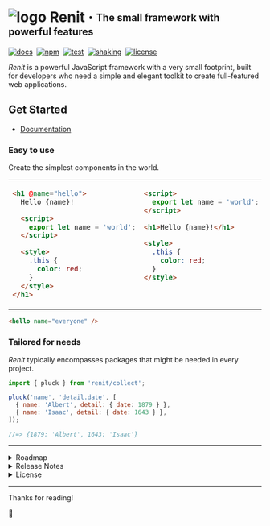 # ![logo](http://kodla.org/renit/symbol-min.svg) Renit · <sub><sup>The small framework with powerful features</sup></sub>

[![docs](https://img.shields.io/badge/docs-renit.dev-blue?logo=hackthebox&color=006DF9&logoColor=00C3FF)][RENIT]
&nbsp;[![npm](https://img.shields.io/npm/v/renit.svg)][PACKAGE]
&nbsp;[![test](https://github.com/kodla-dev/renit/actions/workflows/test.yaml/badge.svg?branch=main)][TEST]
&nbsp;[![shaking](https://img.shields.io/badge/tree%20shakeable-blue?color=gray&logo=gumtree&logoColor=72ef36)][SIZE]
&nbsp;[![license](https://img.shields.io/npm/l/renit.svg?color=008C16)][LICENSE]

_Renit_ is a powerful JavaScript framework with a very small footprint, built for developers who need a simple and elegant toolkit to create full-featured web applications.

## Get Started

- [Documentation][RENIT]

### Easy to use

Create the simplest components in the world.

<table border="0">
<tr></tr>
<tr>
<td valign="top" width="550">

```html
<h1 @name="hello">
  Hello {name}!

  <script>
    export let name = 'world';
  </script>

  <style>
    .this {
      color: red;
    }
  </style>
</h1>
```

</td>
<td valign="top" width="550">

```html
<script>
  export let name = 'world';
</script>

<h1>Hello {name}!</h1>

<style>
  .this {
    color: red;
  }
</style>
```

</td>
</tr>
</table>

```html
<hello name="everyone" />
```

### Tailored for needs

_Renit_ typically encompasses packages that might be needed in every project.

```js
import { pluck } from 'renit/collect';

pluck('name', 'detail.date', [
  { name: 'Albert', detail: { date: 1879 } },
  { name: 'Isaac', detail: { date: 1643 } },
]);

//=> {1879: 'Albert', 1643: 'Isaac'}
```

---

<details>
<summary>Roadmap</summary>

You may view our [roadmap][ROADMAP] if you'd like to see what we're currently working on.

</details>

<details>
<summary>Release Notes</summary>

All notable changes to this project will be documented in the [changelog][CHANGELOG].

</details>

<details>
<summary>License</summary>

[MIT][LICENSE]

</details>

---

Thanks for reading!

🎉

[RENIT]: https://renit.dev
[REPL]: https://renit.dev/#!/repl
[EXAMPLE]: https://renit.dev/#!/repl?example
[TEST]: https://github.com/kodla-dev/renit/actions/workflows/test.yaml
[PACKAGE]: https://www.npmjs.com/package/renit
[SIZE]: https://bundlephobia.com/package/renit
[ROADMAP]: https://renit.dev/#!/intro/roadmap
[INSTALLATION]: https://renit.dev/installation/system-requirements
[CHANGELOG]: https://renit.dev/#!/intro/changelog
[CODE_OF_CONDUCT]: https://github.com/kodla-dev/renit/blob/main/.github/CODE_OF_CONDUCT.md
[DISCUSSIONS]: https://github.com/kodla-dev/renit/discussions
[CONTRIBUTING]: https://github.com/kodla-dev/renit/blob/main/.github/CONTRIBUTING.md
[LICENSE]: https://github.com/kodla-dev/renit/blob/main/LICENSE
